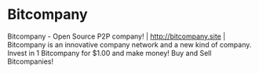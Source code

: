 # Bitcompany
Bitcompany - Open Source P2P company! | http://bitcompany.site |  Bitcompany is an innovative company network and a new kind of company. Invest in 1 Bitcompany for $1.00 and make money! Buy and Sell Bitcompanies!
